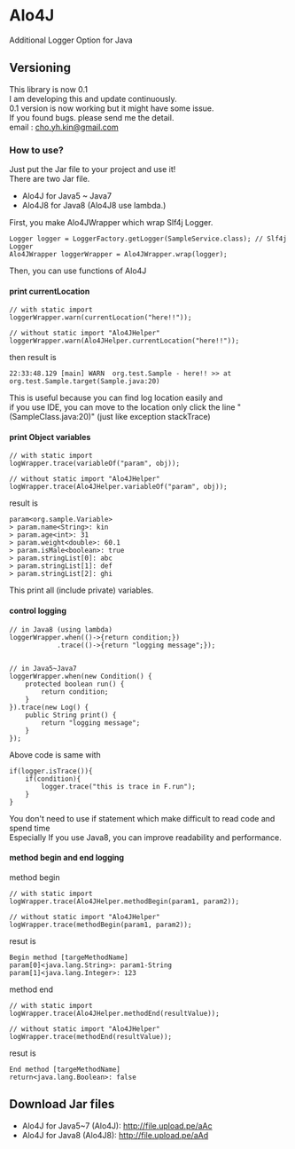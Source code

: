 # Alo4J
Additional Logger Option for Java

## Versioning
This library is now 0.1<br/>
I am developing this and update continuously.<br/>
0.1 version is now working but it might have some issue.<br/>
If you found bugs. please send me the detail.<br/>
email : cho.yh.kin@gmail.com

### How to use?
Just put the Jar file to your project and use it!<br/>
There are two Jar file.
- Alo4J for Java5 ~ Java7
- Alo4J8 for Java8 
(Alo4J8 use lambda.)

First, you make Alo4JWrapper which wrap Slf4j Logger.
```
Logger logger = LoggerFactory.getLogger(SampleService.class); // Slf4j Logger
Alo4JWrapper loggerWrapper = Alo4JWrapper.wrap(logger);
```

Then, you can use functions of Alo4J

#### print currentLocation
```
// with static import
loggerWrapper.warn(currentLocation("here!!"));

// without static import "Alo4JHelper"
loggerWrapper.warn(Alo4JHelper.currentLocation("here!!"));
```
then result is
```
22:33:48.129 [main] WARN  org.test.Sample - here!! >> at org.test.Sample.target(Sample.java:20)
```
This is useful because you can find log location easily and <br/>
if you use IDE, you can move to the location only click the line "(SampleClass.java:20)" (just like exception stackTrace)

#### print Object variables
```
// with static import
logWrapper.trace(variableOf("param", obj));

// without static import "Alo4JHelper"
logWrapper.trace(Alo4JHelper.variableOf("param", obj));
```
result is
```
param<org.sample.Variable>
> param.name<String>: kin
> param.age<int>: 31
> param.weight<double>: 60.1
> param.isMale<boolean>: true
> param.stringList[0]: abc
> param.stringList[1]: def
> param.stringList[2]: ghi
```
This print all (include private) variables.

#### control logging
```
// in Java8 (using lambda)
loggerWrapper.when(()->{return condition;})
			.trace(()->{return "logging message";});


// in Java5~Java7
loggerWrapper.when(new Condition() {
	protected boolean run() {
		return condition;
	}
}).trace(new Log() {
	public String print() {
		return "logging message";
	}
});
```
Above code is same with
```
if(logger.isTrace()){
	if(condition){
		logger.trace("this is trace in F.run");
	}
}
```
You don't need to use if statement which make difficult to read code and spend time<br/>
Especially If you use Java8, you can improve readability and performance.


#### method begin and end logging
method begin
```
// with static import
logWrapper.trace(Alo4JHelper.methodBegin(param1, param2));

// without static import "Alo4JHelper"
logWrapper.trace(methodBegin(param1, param2));
```
resut is 
```
Begin method [targeMethodName]
param[0]<java.lang.String>: param1-String
param[1]<java.lang.Integer>: 123
```
method end
```
// with static import
logWrapper.trace(Alo4JHelper.methodEnd(resultValue));

// without static import "Alo4JHelper"
logWrapper.trace(methodEnd(resultValue));
```
resut is 
```
End method [targeMethodName]
return<java.lang.Boolean>: false
```

## Download Jar files
- Alo4J for Java5~7 (Alo4J): http://file.upload.pe/aAc
- Alo4J for Java8 (Alo4J8): http://file.upload.pe/aAd
